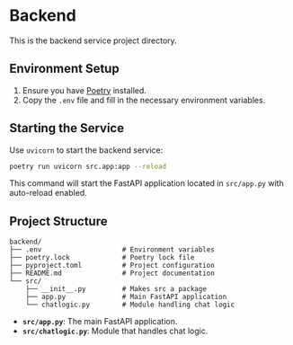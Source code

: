 # Backend

This is the backend service project directory.

## Environment Setup

1. Ensure you have [Poetry](https://python-poetry.org/) installed.
2. Copy the `.env` file and fill in the necessary environment variables.

## Starting the Service

Use `uvicorn` to start the backend service:

```bash
poetry run uvicorn src.app:app --reload
```

This command will start the FastAPI application located in `src/app.py` with auto-reload enabled.

## Project Structure

```
backend/
├── .env                    # Environment variables
├── poetry.lock             # Poetry lock file
├── pyproject.toml          # Project configuration
├── README.md               # Project documentation
└── src/
    ├── __init__.py         # Makes src a package
    ├── app.py              # Main FastAPI application
    └── chatlogic.py        # Module handling chat logic
```

- **`src/app.py`**: The main FastAPI application.
- **`src/chatlogic.py`**: Module that handles chat logic.
